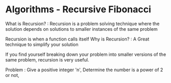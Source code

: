 # Algorithms - Recursive Fibonacci

What is Recursion? :
Recursion is a problem solving technique where the solution depends on solutions to smaller instances of the same problem

Recursion is when a function calls itself
Why is Recursion? :
A Great technique to simplify your solution
 
If you find yourself breaking down your problem into smaller versions of the same problem, recursion is very useful.

Problem : Give a positive integer 'n', Determine the number is a power of 2 or not,
